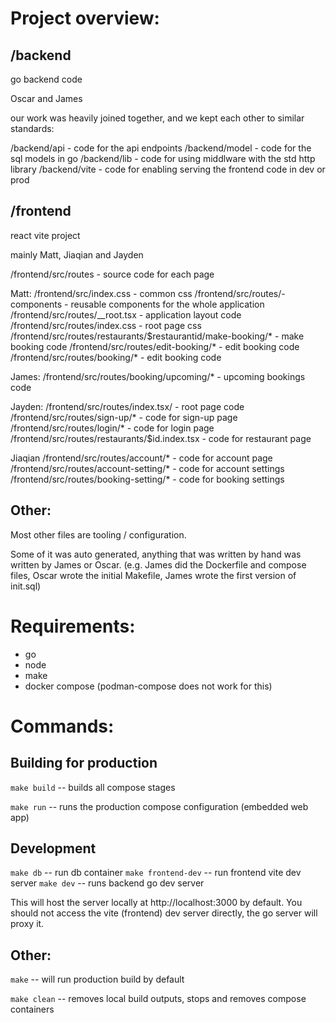 # Project overview:
## /backend
go backend code

Oscar and James

our work was heavily joined together,
and we kept each other to similar standards:

/backend/api - code for the api endpoints
/backend/model - code for the sql models in go
/backend/lib - code for using middlware with the std http library
/backend/vite - code for enabling serving the frontend code in dev or prod

## /frontend
react vite project

mainly Matt, Jiaqian and Jayden

/frontend/src/routes - source code for each page

Matt:
/frontend/src/index.css - common css
/frontend/src/routes/-components - reusable components for the whole application
/frontend/src/routes/__root.tsx - application layout code
/frontend/src/routes/index.css - root page css
/frontend/src/routes/restaurants/$restaurantid/make-booking/* - make booking code
/frontend/src/routes/edit-booking/* - edit booking code
/frontend/src/routes/booking/* - edit booking code

James:
/frontend/src/routes/booking/upcoming/* - upcoming bookings code

Jayden:
/frontend/src/routes/index.tsx/ - root page code
/frontend/src/routes/sign-up/* - code for sign-up page
/frontend/src/routes/login/* - code for login page
/frontend/src/routes/restaurants/$id.index.tsx - code for restaurant page

Jiaqian
/frontend/src/routes/account/* - code for account page
/frontend/src/routes/account-setting/* - code for account settings
/frontend/src/routes/booking-setting/* - code for booking settings

## Other:
Most other files are tooling / configuration.

Some of it was auto generated, anything that was written by hand was written by
James or Oscar. (e.g. James did the Dockerfile and compose files, Oscar wrote
the initial Makefile, James wrote the first version of init.sql)

# Requirements:
- go
- node
- make
- docker compose (podman-compose does not work for this)

# Commands:

## Building for production
`make build` -- builds all compose stages

`make run` -- runs the production compose configuration (embedded web app)

## Development
`make db` -- run db container
`make frontend-dev` -- run frontend vite dev server
`make dev` -- runs backend go dev server

This will host the server locally at http://localhost:3000 by default. You
should not access the vite (frontend) dev server directly, the go server will
proxy it.

## Other:
`make` -- will run production build by default

`make clean` -- removes local build outputs, stops and removes compose containers
